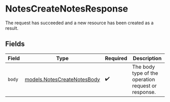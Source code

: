# NotesCreateNotesResponse

The request has succeeded and a new resource has been created as a result.


## Fields

| Field                                                            | Type                                                             | Required                                                         | Description                                                      |
| ---------------------------------------------------------------- | ---------------------------------------------------------------- | ---------------------------------------------------------------- | ---------------------------------------------------------------- |
| `body`                                                           | [models.NotesCreateNotesBody](../models/notescreatenotesbody.md) | :heavy_check_mark:                                               | The body type of the operation request or response.              |